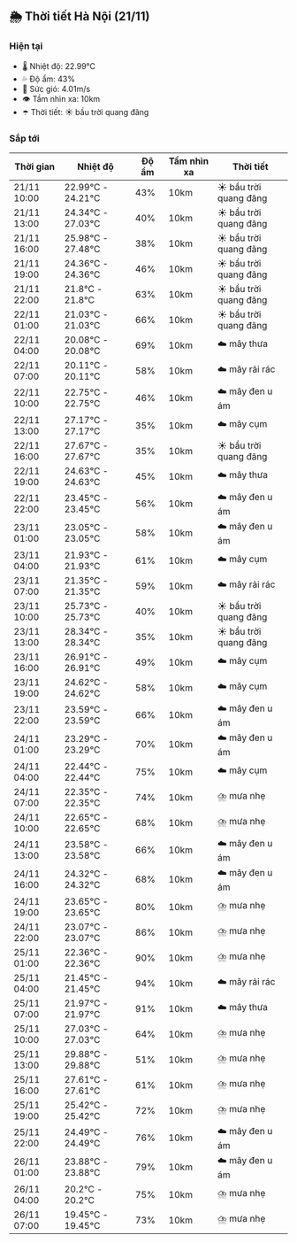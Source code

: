 ## 🌦️ Thời tiết Hà Nội (21/11)

### Hiện tại

- 🌡️ Nhiệt độ: 22.99℃
- 💦 Độ ẩm: 43%
- 💨 Sức gió: 4.01m/s
- 👁️ Tầm nhìn xa: 10km
- ☂️ Thời tiết: ☀️ bầu trời quang đãng

### Sắp tới

| Thời gian | Nhiệt độ | Độ ẩm | Tầm nhìn xa | Thời tiết |
| --- | --- | --- | --- | --- |
| 21/11 10:00 | 22.99℃ - 24.21℃ | 43% | 10km | ☀️ bầu trời quang đãng |
| 21/11 13:00 | 24.34℃ - 27.03℃ | 40% | 10km | ☀️ bầu trời quang đãng |
| 21/11 16:00 | 25.98℃ - 27.48℃ | 38% | 10km | ☀️ bầu trời quang đãng |
| 21/11 19:00 | 24.36℃ - 24.36℃ | 46% | 10km | ☀️ bầu trời quang đãng |
| 21/11 22:00 | 21.8℃ - 21.8℃ | 63% | 10km | ☀️ bầu trời quang đãng |
| 22/11 01:00 | 21.03℃ - 21.03℃ | 66% | 10km | ☀️ bầu trời quang đãng |
| 22/11 04:00 | 20.08℃ - 20.08℃ | 69% | 10km | ☁️ mây thưa |
| 22/11 07:00 | 20.11℃ - 20.11℃ | 58% | 10km | ☁️ mây rải rác |
| 22/11 10:00 | 22.75℃ - 22.75℃ | 46% | 10km | ☁️ mây đen u ám |
| 22/11 13:00 | 27.17℃ - 27.17℃ | 35% | 10km | ☁️ mây cụm |
| 22/11 16:00 | 27.67℃ - 27.67℃ | 35% | 10km | ☀️ bầu trời quang đãng |
| 22/11 19:00 | 24.63℃ - 24.63℃ | 45% | 10km | ☁️ mây thưa |
| 22/11 22:00 | 23.45℃ - 23.45℃ | 56% | 10km | ☁️ mây đen u ám |
| 23/11 01:00 | 23.05℃ - 23.05℃ | 58% | 10km | ☁️ mây đen u ám |
| 23/11 04:00 | 21.93℃ - 21.93℃ | 61% | 10km | ☁️ mây cụm |
| 23/11 07:00 | 21.35℃ - 21.35℃ | 59% | 10km | ☁️ mây rải rác |
| 23/11 10:00 | 25.73℃ - 25.73℃ | 40% | 10km | ☀️ bầu trời quang đãng |
| 23/11 13:00 | 28.34℃ - 28.34℃ | 35% | 10km | ☀️ bầu trời quang đãng |
| 23/11 16:00 | 26.91℃ - 26.91℃ | 49% | 10km | ☁️ mây cụm |
| 23/11 19:00 | 24.62℃ - 24.62℃ | 58% | 10km | ☁️ mây cụm |
| 23/11 22:00 | 23.59℃ - 23.59℃ | 66% | 10km | ☁️ mây đen u ám |
| 24/11 01:00 | 23.29℃ - 23.29℃ | 70% | 10km | ☁️ mây đen u ám |
| 24/11 04:00 | 22.44℃ - 22.44℃ | 75% | 10km | ☁️ mây cụm |
| 24/11 07:00 | 22.35℃ - 22.35℃ | 74% | 10km | ⛈️ mưa nhẹ |
| 24/11 10:00 | 22.65℃ - 22.65℃ | 68% | 10km | ⛈️ mưa nhẹ |
| 24/11 13:00 | 23.58℃ - 23.58℃ | 66% | 10km | ☁️ mây đen u ám |
| 24/11 16:00 | 24.32℃ - 24.32℃ | 68% | 10km | ☁️ mây đen u ám |
| 24/11 19:00 | 23.65℃ - 23.65℃ | 80% | 10km | ⛈️ mưa nhẹ |
| 24/11 22:00 | 23.07℃ - 23.07℃ | 86% | 10km | ⛈️ mưa nhẹ |
| 25/11 01:00 | 22.36℃ - 22.36℃ | 90% | 10km | ⛈️ mưa nhẹ |
| 25/11 04:00 | 21.45℃ - 21.45℃ | 94% | 10km | ☁️ mây rải rác |
| 25/11 07:00 | 21.97℃ - 21.97℃ | 91% | 10km | ☁️ mây thưa |
| 25/11 10:00 | 27.03℃ - 27.03℃ | 64% | 10km | ⛈️ mưa nhẹ |
| 25/11 13:00 | 29.88℃ - 29.88℃ | 51% | 10km | ⛈️ mưa nhẹ |
| 25/11 16:00 | 27.61℃ - 27.61℃ | 61% | 10km | ⛈️ mưa nhẹ |
| 25/11 19:00 | 25.42℃ - 25.42℃ | 72% | 10km | ⛈️ mưa nhẹ |
| 25/11 22:00 | 24.49℃ - 24.49℃ | 76% | 10km | ☁️ mây đen u ám |
| 26/11 01:00 | 23.88℃ - 23.88℃ | 79% | 10km | ☁️ mây đen u ám |
| 26/11 04:00 | 20.2℃ - 20.2℃ | 75% | 10km | ⛈️ mưa nhẹ |
| 26/11 07:00 | 19.45℃ - 19.45℃ | 73% | 10km | ⛈️ mưa nhẹ |
